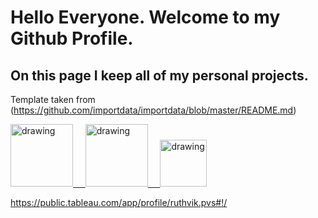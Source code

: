 # Hello Everyone. Welcome to my Github Profile.

## On this page I keep all of my personal projects.

Template taken from (https://github.com/importdata/importdata/blob/master/README.md)

<a href="https://www.linkedin.com/in/ruthvik-pvs/"><img src="https://res.cloudinary.com/importdata/image/upload/v1595012354/linkedin_t9qiwy.png" alt="drawing" width="100"/> &nbsp;&nbsp;&nbsp;&nbsp;<a href="https://www.linkedin.com/in/ruthvik-pvs/"><img src="https://res.cloudinary.com/importdata/image/upload/v1595012354/linkedin_t9qiwy.png" alt="drawing" width="100"/> &nbsp;&nbsp;&nbsp;&nbsp;<a href="https://www.kaggle.com/ruthvikpvs"><img src="https://res.cloudinary.com/importdata/image/upload/v1595012924/kaggle_ksaktb.png" alt="drawing" width="75"/>


https://public.tableau.com/app/profile/ruthvik.pvs#!/


